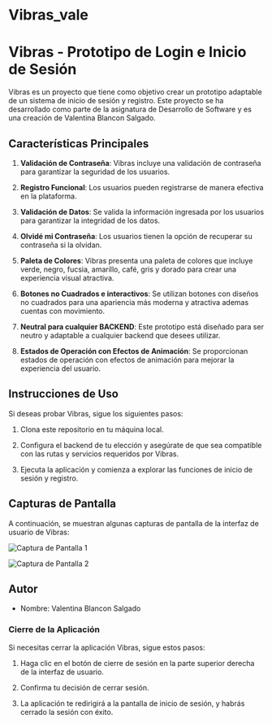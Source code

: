 # Vibras_vale
# Vibras - Prototipo de Login e Inicio de Sesión

Vibras es un proyecto que tiene como objetivo crear un prototipo adaptable de un sistema de inicio de sesión y registro. Este proyecto se ha desarrollado como parte de la asignatura de Desarrollo de Software y es una creación de Valentina Blancon Salgado.

## Características Principales

1. **Validación de Contraseña**: Vibras incluye una validación de contraseña para garantizar la seguridad de los usuarios.

2. **Registro Funcional**: Los usuarios pueden registrarse de manera efectiva en la plataforma.

3. **Validación de Datos**: Se valida la información ingresada por los usuarios para garantizar la integridad de los datos.

4. **Olvidé mi Contraseña**: Los usuarios tienen la opción de recuperar su contraseña si la olvidan.

5. **Paleta de Colores**: Vibras presenta una paleta de colores que incluye verde, negro, fucsia, amarillo, café, gris y dorado para crear una experiencia visual atractiva.

6. **Botones no Cuadrados e interactivos**: Se utilizan botones con diseños no cuadrados para una apariencia más moderna y atractiva ademas cuentas con movimiento.

7. **Neutral para cualquier BACKEND**: Este prototipo está diseñado para ser neutro y adaptable a cualquier backend que desees utilizar.

8. **Estados de Operación con Efectos de Animación**: Se proporcionan estados de operación con efectos de animación para mejorar la experiencia del usuario.

## Instrucciones de Uso

Si deseas probar Vibras, sigue los siguientes pasos:

1. Clona este repositorio en tu máquina local.

2. Configura el backend de tu elección y asegúrate de que sea compatible con las rutas y servicios requeridos por Vibras.

3. Ejecuta la aplicación y comienza a explorar las funciones de inicio de sesión y registro.

## Capturas de Pantalla

A continuación, se muestran algunas capturas de pantalla de la interfaz de usuario de Vibras:

![Captura de Pantalla 1](![image](https://github.com/1043641991Vale/Vibras_vale/assets/131499087/a0363e55-eeae-486e-8dc4-679d11b670a7))


![Captura de Pantalla 2](![image](https://github.com/1043641991Vale/Vibras_vale/assets/131499087/7219c587-b80b-457c-a005-bb1003e9c806))

## Autor

- Nombre: Valentina Blancon Salgado


### Cierre de la Aplicación

Si necesitas cerrar la aplicación Vibras, sigue estos pasos:

1. Haga clic en el botón de cierre de sesión en la parte superior derecha de la interfaz de usuario.

2. Confirma tu decisión de cerrar sesión.

3. La aplicación te redirigirá a la pantalla de inicio de sesión, y habrás cerrado la sesión con éxito.



